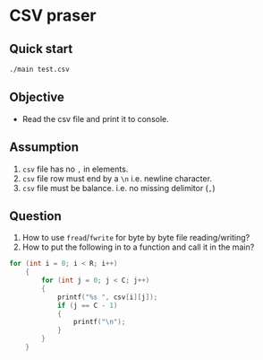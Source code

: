 # CSV praser

## Quick start

```bash
./main test.csv   
```

## Objective

- Read the csv file and print it to console.

## Assumption

1. `csv` file has no `,` in elements.
2. `csv` file row must end by a `\n` i.e. newline character.
3. `csv` file must be balance. i.e. no missing delimitor (`,`)

## Question

1. How to use `fread`/`fwrite` for byte by byte file reading/writing?
2. How to put the following in to a function and call it in the main?

```c
for (int i = 0; i < R; i++)
    {
        for (int j = 0; j < C; j++)
        {
            printf("%s ", csv[i][j]);
            if (j == C - 1)
            {
                printf("\n");
            }
        }
    }
```
